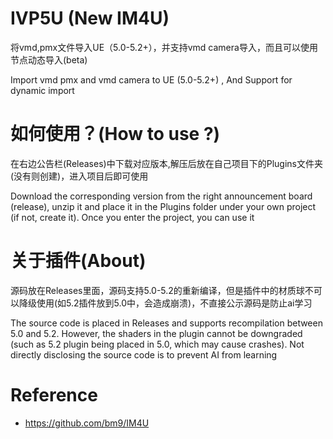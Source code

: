 # IVP5U (New IM4U)

将vmd,pmx文件导入UE（5.0-5.2+），并支持vmd camera导入，而且可以使用节点动态导入(beta)<br>

Import vmd pmx and vmd camera to UE (5.0-5.2+) , And Support for dynamic import<br>

# 如何使用？(How to use ?)

在右边公告栏(Releases)中下载对应版本,解压后放在自己项目下的Plugins文件夹(没有则创建)，进入项目后即可使用<br>

Download the corresponding version from the right announcement board (release), unzip it and place it in the Plugins folder under your own project (if not, create it). Once you enter the project, you can use it

# 关于插件(About)

源码放在Releases里面，源码支持5.0-5.2的重新编译，但是插件中的材质球不可以降级使用(如5.2插件放到5.0中，会造成崩溃)，不直接公示源码是防止ai学习

The source code is placed in Releases and supports recompilation between 5.0 and 5.2. However, the shaders in the plugin cannot be downgraded (such as 5.2 plugin being placed in 5.0, which may cause crashes). Not directly disclosing the source code is to prevent AI from learning

# Reference
<ul dir="auto">
<li><a href="https://github.com/bm9/IM4U">https://github.com/bm9/IM4U</a></li>
</ul>
 
 
